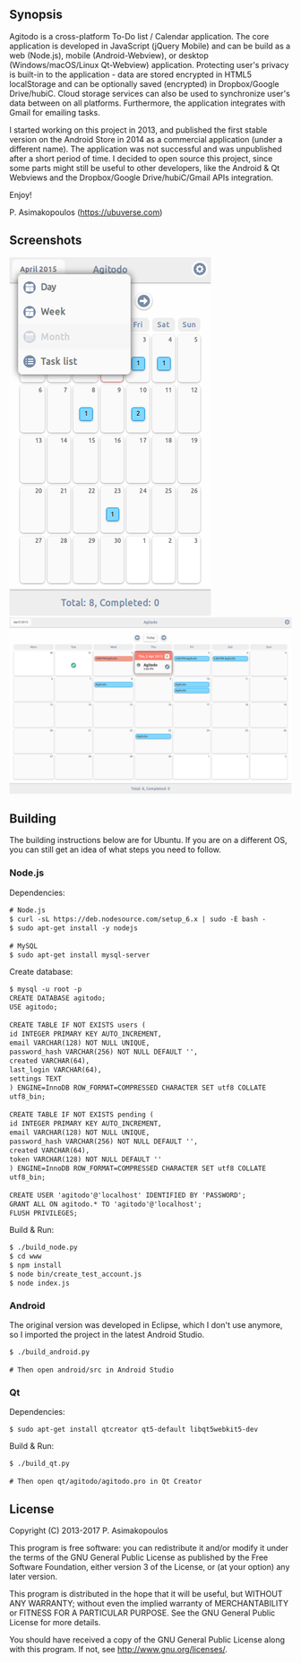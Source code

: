 ## Synopsis

Agitodo is a cross-platform To-Do list / Calendar application. The core application is developed in JavaScript (jQuery Mobile) and can be build as a web (Node.js), mobile (Android-Webview), or desktop (Windows/macOS/Linux Qt-Webview) application. Protecting user's privacy is built-in to the application - data are stored encrypted in HTML5 localStorage and can be optionally saved (encrypted) in Dropbox/Google Drive/hubiC. Cloud storage services can also be used to synchronize user's data between on all platforms. Furthermore, the application integrates with Gmail for emailing tasks.

I started working on this project in 2013, and published the first stable version on the Android Store in 2014 as a commercial application (under a different name). The application was not successful and was unpublished after a short period of time. I decided to open source this project, since some parts might still be useful to other developers, like the Android & Qt Webviews and the Dropbox/Google Drive/hubiC/Gmail APIs integration.

Enjoy!

P. Asimakopoulos (https://ubuverse.com)

## Screenshots

![small](https://github.com/pasimako/agitodo/blob/master/small.png)
![large](https://github.com/pasimako/agitodo/blob/master/large.png)

## Building

The building instructions below are for Ubuntu. If you are on a different OS, you can still get an idea of what steps you need to follow.

### Node.js

Dependencies:

```
# Node.js
$ curl -sL https://deb.nodesource.com/setup_6.x | sudo -E bash -
$ sudo apt-get install -y nodejs

# MySQL
$ sudo apt-get install mysql-server
```

Create database:

```
$ mysql -u root -p
CREATE DATABASE agitodo;
USE agitodo;

CREATE TABLE IF NOT EXISTS users (
id INTEGER PRIMARY KEY AUTO_INCREMENT,
email VARCHAR(128) NOT NULL UNIQUE,
password_hash VARCHAR(256) NOT NULL DEFAULT '',
created VARCHAR(64),
last_login VARCHAR(64),
settings TEXT
) ENGINE=InnoDB ROW_FORMAT=COMPRESSED CHARACTER SET utf8 COLLATE utf8_bin;

CREATE TABLE IF NOT EXISTS pending (
id INTEGER PRIMARY KEY AUTO_INCREMENT,
email VARCHAR(128) NOT NULL UNIQUE,
password_hash VARCHAR(256) NOT NULL DEFAULT '',
created VARCHAR(64),
token VARCHAR(128) NOT NULL DEFAULT ''
) ENGINE=InnoDB ROW_FORMAT=COMPRESSED CHARACTER SET utf8 COLLATE utf8_bin;

CREATE USER 'agitodo'@'localhost' IDENTIFIED BY 'PASSWORD';
GRANT ALL ON agitodo.* TO 'agitodo'@'localhost';
FLUSH PRIVILEGES;
```

Build & Run:

```
$ ./build_node.py
$ cd www
$ npm install
$ node bin/create_test_account.js
$ node index.js
```

### Android

The original version was developed in Eclipse, which I don't use anymore, so I imported the project in the latest Android Studio.

```
$ ./build_android.py

# Then open android/src in Android Studio
```

### Qt

Dependencies:

```
$ sudo apt-get install qtcreator qt5-default libqt5webkit5-dev
```

Build & Run:

```
$ ./build_qt.py

# Then open qt/agitodo/agitodo.pro in Qt Creator
```

## License

Copyright (C) 2013-2017 P. Asimakopoulos

This program is free software: you can redistribute it and/or modify
it under the terms of the GNU General Public License as published by
the Free Software Foundation, either version 3 of the License, or
(at your option) any later version.

This program is distributed in the hope that it will be useful,
but WITHOUT ANY WARRANTY; without even the implied warranty of
MERCHANTABILITY or FITNESS FOR A PARTICULAR PURPOSE.  See the
GNU General Public License for more details.

You should have received a copy of the GNU General Public License
along with this program.  If not, see <http://www.gnu.org/licenses/>.
